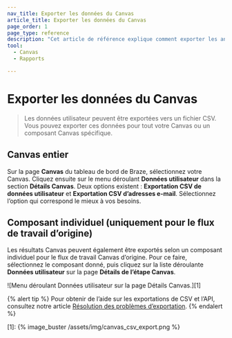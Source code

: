 ```yaml
---
nav_title: Exporter les données du Canvas
article_title: Exporter les données du Canvas
page_order: 1
page_type: reference
description: "Cet article de référence explique comment exporter les analyses de Canvas."
tool: 
  - Canvas
  - Rapports

---
```


# Exporter les données du Canvas

> Les données utilisateur peuvent être exportées vers un fichier CSV. Vous pouvez exporter ces données pour tout votre Canvas ou un composant Canvas spécifique.

## Canvas entier

Sur la page **Canvas** du tableau de bord de Braze, sélectionnez votre Canvas. Cliquez ensuite sur le menu déroulant **Données utilisateur** dans la section **Détails Canvas**. Deux options existent : **Exportation CSV de données utilisateur** et **Exportation CSV d’adresses e-mail**. Sélectionnez l’option qui correspond le mieux à vos besoins.

## Composant individuel (uniquement pour le flux de travail d’origine)

Les résultats Canvas peuvent également être exportés selon un composant individuel pour le flux de travail Canvas d’origine. Pour ce faire, sélectionnez le composant donné, puis cliquez sur la liste déroulante **Données utilisateur** sur la page **Détails de l’étape Canvas**. 

![Menu déroulant Données utilisateur sur la page Détails Canvas.][1]

{% alert tip %}
Pour obtenir de l’aide sur les exportations de CSV et l’API, consultez notre article [Résolution des problèmes d’exportation]({{site.baseurl}}/user_guide/data_and_analytics/export_braze_data/export_troubleshooting/).
{% endalert %}

[1]: {% image_buster /assets/img/canvas_csv_export.png %}
